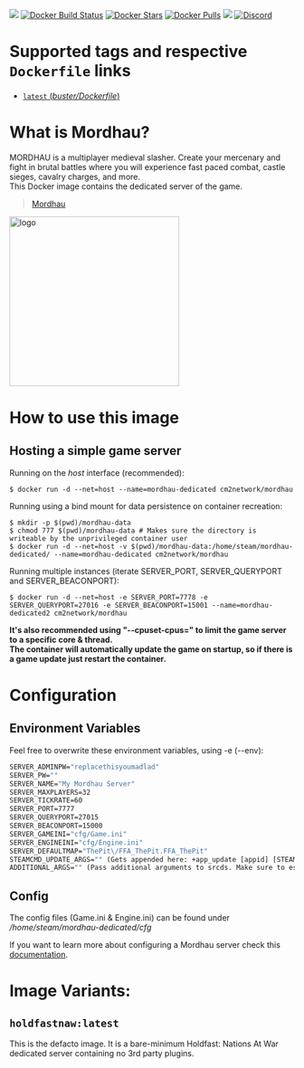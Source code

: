 [![](https://img.shields.io/codacy/grade/7e5de07822de4aeca9104ac810e1cb0b.svg)](https://hub.docker.com/r/cm2network/mordhau/) [![Docker Build Status](https://img.shields.io/docker/cloud/build/cm2network/mordhau.svg)](https://hub.docker.com/r/cm2network/mordhau/) [![Docker Stars](https://img.shields.io/docker/stars/cm2network/mordhau.svg)](https://hub.docker.com/r/cm2network/mordhau/) [![Docker Pulls](https://img.shields.io/docker/pulls/cm2network/mordhau.svg)](https://hub.docker.com/r/cm2network/mordhau/) [![](https://images.microbadger.com/badges/image/cm2network/mordhau.svg)](https://microbadger.com/images/cm2network/mordhau)  [![Discord](https://img.shields.io/discord/747067734029893653)](https://discord.gg/7ntmAwM)

# Supported tags and respective `Dockerfile` links
-	[`latest` (*buster/Dockerfile*)](https://github.com/CM2Walki/Mordhau/blob/master/buster/Dockerfile)

# What is Mordhau?
MORDHAU is a multiplayer medieval slasher. Create your mercenary and fight in brutal battles where you will experience fast paced combat, castle sieges, cavalry charges, and more. <br/>
This Docker image contains the dedicated server of the game. <br/>

> [Mordhau](https://store.steampowered.com/app/629760/MORDHAU/)

<img src="https://mordhau.com/static/presskit/mordhau_logo.png" alt="logo" width="300"/></img>

# How to use this image

## Hosting a simple game server
Running on the *host* interface (recommended):<br/>
```console
$ docker run -d --net=host --name=mordhau-dedicated cm2network/mordhau
```

Running using a bind mount for data persistence on container recreation:
```console
$ mkdir -p $(pwd)/mordhau-data
$ chmod 777 $(pwd)/mordhau-data # Makes sure the directory is writeable by the unprivileged container user
$ docker run -d --net=host -v $(pwd)/mordhau-data:/home/steam/mordhau-dedicated/ --name=mordhau-dedicated cm2network/mordhau
```

Running multiple instances (iterate SERVER_PORT, SERVER_QUERYPORT and SERVER_BEACONPORT):<br/>
```console
$ docker run -d --net=host -e SERVER_PORT=7778 -e SERVER_QUERYPORT=27016 -e SERVER_BEACONPORT=15001 --name=mordhau-dedicated2 cm2network/mordhau
```

**It's also recommended using "--cpuset-cpus=" to limit the game server to a specific core & thread.**<br/>
**The container will automatically update the game on startup, so if there is a game update just restart the container.**

# Configuration
## Environment Variables
Feel free to overwrite these environment variables, using -e (--env):
```dockerfile
SERVER_ADMINPW="replacethisyoumadlad"
SERVER_PW=""
SERVER_NAME="My Mordhau Server"
SERVER_MAXPLAYERS=32
SERVER_TICKRATE=60
SERVER_PORT=7777
SERVER_QUERYPORT=27015
SERVER_BEACONPORT=15000
SERVER_GAMEINI="cfg/Game.ini"
SERVER_ENGINEINI="cfg/Engine.ini"
SERVER_DEFAULTMAP="ThePit\/FFA_ThePit.FFA_ThePit"
STEAMCMD_UPDATE_ARGS="" (Gets appended here: +app_update [appid] [STEAMCMD_UPDATE_ARGS]; Example: "validate")
ADDITIONAL_ARGS="" (Pass additional arguments to srcds. Make sure to escape correctly!)
```

## Config
The config files (Game.ini & Engine.ini) can be found under */home/steam/mordhau-dedicated/cfg*

If you want to learn more about configuring a Mordhau server check this [documentation](https://mordhau.gamepedia.com/Dedicated_Server_Hosting_Guide#Tweaks_and_configurations).

# Image Variants:

## `holdfastnaw:latest`
This is the defacto image. It is a bare-minimum Holdfast: Nations At War dedicated server containing no 3rd party plugins.<br/>
